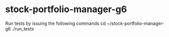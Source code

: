 # stock-portfolio-manager-g6

Run tests by issuing the following commands
	cd ~/stock-portfolio-manager-g6
	./run_tests